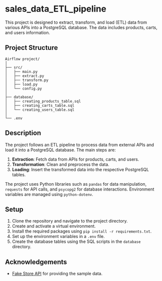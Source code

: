 # sales_data_ETL_pipeline

This project is designed to extract, transform, and load (ETL) data from various APIs into a PostgreSQL database. The data includes products, carts, and users information.

## Project Structure

```
Airflow project/
│
├── src/
│   ├── main.py
│   ├── extract.py
│   ├── transform.py
│   ├── load.py
│   └── config.py
│
├── database/
│   ├── creating_products_table.sql
│   ├── creating_carts_table.sql
│   └── creating_users_table.sql
│
└── .env
```

## Description

The project follows an ETL pipeline to process data from external APIs and load it into a PostgreSQL database. The main steps are:

1. **Extraction**: Fetch data from APIs for products, carts, and users.
2. **Transformation**: Clean and preprocess the data.
3. **Loading**: Insert the transformed data into the respective PostgreSQL tables.

The project uses Python libraries such as `pandas` for data manipulation, `requests` for API calls, and `psycopg2` for database interactions. Environment variables are managed using `python-dotenv`.

## Setup

1. Clone the repository and navigate to the project directory.
2. Create and activate a virtual environment.
3. Install the required packages using `pip install -r requirements.txt`.
4. Set up the environment variables in a `.env` file.
5. Create the database tables using the SQL scripts in the `database` directory.

## Acknowledgements

- [Fake Store API](https://fakestoreapi.com/) for providing the sample data.